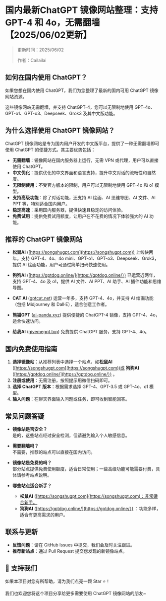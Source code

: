 # 国内最新ChatGPT 镜像网站整理：支持 GPT-4 和 4o，无需翻墙 【2025/06/02更新】

> 更新时间：2025/06/02
> 
> 作者：Cailailai

## 如何在国内使用 ChatGPT？
如果您想在国内使用 ChatGPT，我们为您整理了最新的国内可用 ChatGPT 镜像网站资源。

这些镜像网站无需翻墙，并支持 ChatGPT-4，您可以无限制地使用 GPT-4o、GPT-o1、GPT-o3、Deepseek、Grok3 及其中文版功能。

## 为什么选择使用 ChatGPT 镜像网站？
ChatGPT 镜像网站是专为国内用户开发的中文版平台，提供了一种无需翻墙即可使用 ChatGPT 的便捷方式。其主要优势包括：

- **无需翻墙**：镜像网站在国内服务器上运行，无需 VPN 或代理，用户可以直接使用 ChatGPT。
- **中文优化**：提供优化的中文界面和语言支持，提升中文对话的流畅性和自然度。
- **无限制使用**：不受官方版本的限制，用户可以无限制地使用 GPT-4o 和 o1 模型。
- **支持高级功能**：除了对话功能，还支持 AI 绘画、AI 思维导图、AI 文件、AI PPT 等，特别适合国内用户。
- **稳定高速**：采用国内服务器，提供快速且稳定的访问体验。
- **免费试用**：提供免费试用额度，让用户在不花费的情况下体验强大的 AI 功能。

## 推荐的 ChatGPT 镜像网站

- **松鼠AI** ([https://songshugpt.com](https://songshugpt.com)) 上线快两年，支持 GPT-4、4o、4o mini、GPT-o1、GPT-o3、Deepseek、Grok3，提供 AI 绘画功能，用户可通过简单扫码快速使用。

- **狗狗AI** ([https://gptdog.online/](https://gptdog.online/）) 已运营近两年，支持 GPT-4、4o 及 o1，提供 AI 文件、AI PPT、AI 助手、AI 插件功能和思维导图。

- **CAT AI** ([gptcat.net](https://ggptcat.net)) 运营一年多，支持 GPT-4、4o，并支持 AI 绘画功能（包括 Midjourney 和 Dall·E），适合创意工作者。

- **熊猫GPT** ([ai-panda.xyz](https://ai-panda.xyz)) 提供便捷的 ChatGPT-4 镜像，支持 GPT-4、4o，适合快速访问。

- **给我AI** ([givemegpt.top](givemegpt.top)) 免费提供 ChatGPT 服务，支持 GPT-4、4o。

## 国内免费使用指南

1. **选择镜像站**：从推荐列表中选择一个站点，如**松鼠AI** ([https://songshugpt.com](https://songshugpt.com))或 **狗狗AI** ([https://gptdog.online/](https://gptdog.online/）) 。
2. **注册或使用**：无需注册，按照提示用微信扫码即可。
3. **选择 ChatGPT 版本**：根据需求选择 GPT-4、GPT-3.5 或 GPT-4o、o1 模型。
4. **输入问题**：在聊天界面输入问题或任务，即可收到智能回答。

## 常见问题答疑

- **镜像站是否安全？**  
  是的，这些站点经过安全检测，但请避免输入个人敏感信息。

- **需要翻墙吗？**  
  不需要，推荐的站点可以直接在国内访问。

- **镜像站是免费的吗？**  
  部分站点提供免费使用额度，适合日常使用；一些高级功能可能需要付费，具体请参考站点说明。

- **哪些站点适合新手？**  
  - **松鼠AI** ([https://songshugpt.com](https://songshugpt.com)：非常适合新手。
  - **狗狗AI** ([https://gptdog.online/](https://gptdog.online/）) ：功能多样，适合有更高需求的用户。

## 联系与更新

- **反馈问题**：请在 GitHub Issues 中提交，我们会及时关注跟进。
- **推荐新站点**：通过 Pull Request 提交您发现的新镜像站点。

## 🌟 支持我们

如果本项目对您有所帮助，请为我们点亮一颗 Star ⭐！

我们也欢迎您将这个项目分享给更多需要使用 ChatGPT 镜像网站的朋友~

